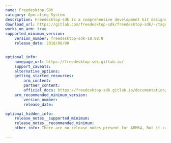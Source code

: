 ```yaml
---
name: Freedesktop-SDK
category: Operating System
description: Freedesktop-sdk is a comprehensive development kit designed to provide a consistent and reliable base runtime and build environment for developing and deploying applications on Linux-based operating systems.
download_url: https://gitlab.com/freedesktop-sdk/freedesktop-sdk/-/tags
works_on_arm: true
supported_minimum_version:
    version_number: freedesktop-sdk-18.08.0
    release_date: 2018/08/08


optional_info:
    homepage_url: https://freedesktop-sdk.gitlab.io/
    support_caveats:
    alternative_options:
    getting_started_resources:
        arm_content:  
        partner_content: 
        official_docs: https://freedesktop-sdk.gitlab.io/documentation/getting-started/
    arm_recommended_minimum_version:
        version_number:
        release_date:

optional_hidden_info:
    release_notes__supported_minimum: 
    release_notes__recommended_minimum: 
    other_info: There are no release notes present for ARM64, But it can be seen in release archives that 18.08.0 has the first ARM64 support.

---
```

